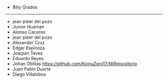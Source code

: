 - Billy Grados 
----------------------
- jean pieer del pozo
- Junior Huaman
- Alonso Caceres
- jean pieer del pozo
- Alexander Cruz 
- Edgar Espinoza
- Joaquin Teves
- Eduardo Reyes
- Johan Oblitas https://github.com/KoinuZero17/MiRepositorio
- Juan Pablo Duarte
- Diego Villalobos

